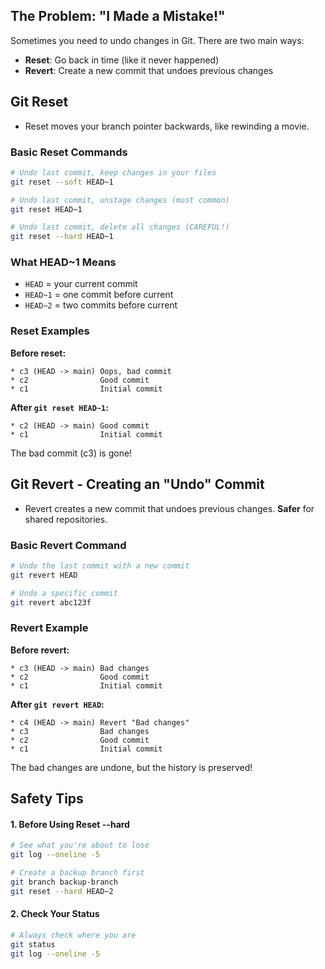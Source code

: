 ## The Problem: "I Made a Mistake!"

Sometimes you need to undo changes in Git. There are two main ways:

- **Reset**: Go back in time (like it never happened)
- **Revert**: Create a new commit that undoes previous changes

## Git Reset

- Reset moves your branch pointer backwards, like rewinding a movie.

### Basic Reset Commands

```bash
# Undo last commit, keep changes in your files
git reset --soft HEAD~1

# Undo last commit, unstage changes (most common)
git reset HEAD~1

# Undo last commit, delete all changes (CAREFUL!)
git reset --hard HEAD~1
```

### What HEAD~1 Means

- `HEAD` = your current commit
- `HEAD~1` = one commit before current
- `HEAD~2` = two commits before current

### Reset Examples

**Before reset:**

```
* c3 (HEAD -> main) Oops, bad commit
* c2                Good commit
* c1                Initial commit
```

**After `git reset HEAD~1`:**

```
* c2 (HEAD -> main) Good commit
* c1                Initial commit
```

The bad commit (c3) is gone!

## Git Revert - Creating an "Undo" Commit

- Revert creates a new commit that undoes previous changes. **Safer** for shared repositories.

### Basic Revert Command

```bash
# Undo the last commit with a new commit
git revert HEAD

# Undo a specific commit
git revert abc123f
```

### Revert Example

**Before revert:**

```
* c3 (HEAD -> main) Bad changes
* c2                Good commit
* c1                Initial commit
```

**After `git revert HEAD`:**

```
* c4 (HEAD -> main) Revert "Bad changes"
* c3                Bad changes
* c2                Good commit
* c1                Initial commit
```

The bad changes are undone, but the history is preserved!

## Safety Tips

#### 1. Before Using Reset --hard
```bash
# See what you're about to lose
git log --oneline -5

# Create a backup branch first
git branch backup-branch
git reset --hard HEAD~2
```
#### 2. Check Your Status
```bash
# Always check where you are
git status
git log --oneline -5
```
